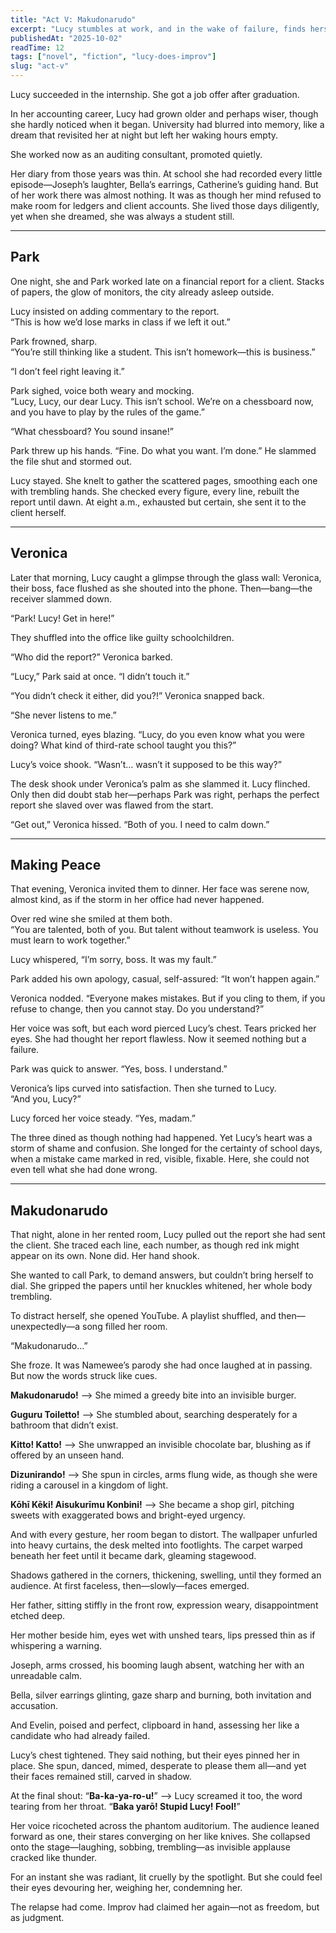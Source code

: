 ```yaml
---
title: "Act V: Makudonarudo" 
excerpt: "Lucy stumbles at work, and in the wake of failure, finds herself relapsing into the forbidden world of improv." 
publishedAt: "2025-10-02" 
readTime: 12
tags: ["novel", "fiction", "lucy-does-improv"] 
slug: "act-v" 
---
```


Lucy succeeded in the internship. She got a job offer after graduation.

In her accounting career, Lucy had grown older and perhaps wiser, though she hardly noticed when it began. University had blurred into memory, like a dream that revisited her at night but left her waking hours empty. 

She worked now as an auditing consultant, promoted quietly.  

Her diary from those years was thin. At school she had recorded every little episode—Joseph’s laughter, Bella’s earrings, Catherine’s guiding hand. But of her work there was almost nothing. It was as though her mind refused to make room for ledgers and client accounts. She lived those days diligently, yet when she dreamed, she was always a student still.  

---

## Park 

One night, she and Park worked late on a financial report for a client. Stacks of papers, the glow of monitors, the city already asleep outside.  

Lucy insisted on adding commentary to the report.  
“This is how we’d lose marks in class if we left it out.”  

Park frowned, sharp.  
“You’re still thinking like a student. This isn’t homework—this is business.”  

“I don’t feel right leaving it.”  

Park sighed, voice both weary and mocking.  
“Lucy, Lucy, our dear Lucy. This isn’t school. We’re on a chessboard now, and you have to play by the rules of the game.”  

“What chessboard? You sound insane!”  

Park threw up his hands. “Fine. Do what you want. I’m done.” He slammed the file shut and stormed out.  

Lucy stayed. She knelt to gather the scattered pages, smoothing each one with trembling hands. She checked every figure, every line, rebuilt the report until dawn. At eight a.m., exhausted but certain, she sent it to the client herself.  

---

## Veronica  

Later that morning, Lucy caught a glimpse through the glass wall: Veronica, their boss, face flushed as she shouted into the phone. Then—bang—the receiver slammed down.  

“Park! Lucy! Get in here!”  

They shuffled into the office like guilty schoolchildren.  

“Who did the report?” Veronica barked.  

“Lucy,” Park said at once. “I didn’t touch it.”  

“You didn’t check it either, did you?!” Veronica snapped back.  

“She never listens to me.”  

Veronica turned, eyes blazing. “Lucy, do you even know what you were doing? What kind of third-rate school taught you this?”  

Lucy’s voice shook. “Wasn’t… wasn’t it supposed to be this way?”  

The desk shook under Veronica’s palm as she slammed it. Lucy flinched. Only then did doubt stab her—perhaps Park was right, perhaps the perfect report she slaved over was flawed from the start.  

“Get out,” Veronica hissed. “Both of you. I need to calm down.”  

---

## Making Peace 

That evening, Veronica invited them to dinner. Her face was serene now, almost kind, as if the storm in her office had never happened.  

Over red wine she smiled at them both.  
“You are talented, both of you. But talent without teamwork is useless. You must learn to work together.”  

Lucy whispered, “I’m sorry, boss. It was my fault.”  

Park added his own apology, casual, self-assured: “It won’t happen again.”  

Veronica nodded. “Everyone makes mistakes. But if you cling to them, if you refuse to change, then you cannot stay. Do you understand?”  

Her voice was soft, but each word pierced Lucy’s chest. Tears pricked her eyes. She had thought her report flawless. Now it seemed nothing but a failure.  

Park was quick to answer. “Yes, boss. I understand.”  

Veronica’s lips curved into satisfaction. Then she turned to Lucy.  
“And you, Lucy?”  

Lucy forced her voice steady. “Yes, madam.”  

The three dined as though nothing had happened. Yet Lucy’s heart was a storm of shame and confusion. She longed for the certainty of school days, when a mistake came marked in red, visible, fixable. Here, she could not even tell what she had done wrong.  

---

## Makudonarudo  

That night, alone in her rented room, Lucy pulled out the report she had sent the client. She traced each line, each number, as though red ink might appear on its own. None did. Her hand shook.  

She wanted to call Park, to demand answers, but couldn’t bring herself to dial. She gripped the papers until her knuckles whitened, her whole body trembling.  

To distract herself, she opened YouTube. A playlist shuffled, and then—unexpectedly—a song filled her room.

“Makudonarudo…”

She froze. It was Namewee’s parody she had once laughed at in passing. But now the words struck like cues.

**Makudonarudo!** —>
She mimed a greedy bite into an invisible burger.

**Guguru Toiletto!** —>
She stumbled about, searching desperately for a bathroom that didn’t exist.

**Kitto! Katto!** —>
She unwrapped an invisible chocolate bar, blushing as if offered by an unseen hand.

**Dizunirando!** —>
She spun in circles, arms flung wide, as though she were riding a carousel in a kingdom of light.

**Kōhī Kēki! Aisukurīmu Konbini!** —> 
She became a shop girl, pitching sweets with exaggerated bows and bright-eyed urgency.

And with every gesture, her room began to distort. The wallpaper unfurled into heavy curtains, the desk melted into footlights. The carpet warped beneath her feet until it became dark, gleaming stagewood.

Shadows gathered in the corners, thickening, swelling, until they formed an audience. At first faceless, then—slowly—faces emerged.

Her father, sitting stiffly in the front row, expression weary, disappointment etched deep.

Her mother beside him, eyes wet with unshed tears, lips pressed thin as if whispering a warning.

Joseph, arms crossed, his booming laugh absent, watching her with an unreadable calm.

Bella, silver earrings glinting, gaze sharp and burning, both invitation and accusation.

And Evelin, poised and perfect, clipboard in hand, assessing her like a candidate who had already failed.

Lucy’s chest tightened. They said nothing, but their eyes pinned her in place. She spun, danced, mimed, desperate to please them all—and yet their faces remained still, carved in shadow.

At the final shout: “**Ba-ka-ya-ro-u!**” —> Lucy screamed it too, the word tearing from her throat. “**Baka yarō! Stupid Lucy! Fool!**”

Her voice ricocheted across the phantom auditorium. The audience leaned forward as one, their stares converging on her like knives. She collapsed onto the stage—laughing, sobbing, trembling—as invisible applause cracked like thunder.

For an instant she was radiant, lit cruelly by the spotlight. But she could feel their eyes devouring her, weighing her, condemning her.

The relapse had come. Improv had claimed her again—not as freedom, but as judgment.